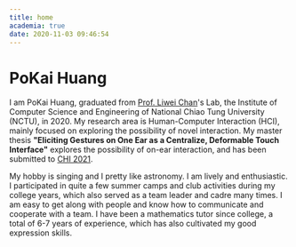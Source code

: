 ```yaml
---
title: home
academia: true
date: 2020-11-03 09:46:54
---
```


# PoKai Huang
I am PoKai Huang, graduated from [Prof. Liwei Chan](https://people.cs.nctu.edu.tw/~liweichan/)'s Lab, the Institute of Computer Science and Engineering of National Chiao Tung University (NCTU), in 2020. My research area is Human-Computer Interaction (HCI), mainly focused on exploring the possibility of novel interaction. My master thesis **"Eliciting Gestures on One Ear as a Centralize, Deformable Touch Interface"** explores the possibility of on-ear interaction, and has been submitted to [CHI 2021](https://chi2021.acm.org).<p>

My hobby is singing and I pretty like astronomy. I am lively and enthusiastic. I participated in quite a few summer camps and club activities during my college years, which also served as a team leader and cadre many times. I am easy to get along with people and know how to communicate and cooperate with a team. I have been a mathematics tutor since college, a total of 6-7 years of experience, which has also cultivated my good expression skills.
